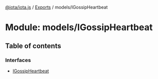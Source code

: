 [@iota/iota.js](../README.md) / [Exports](../modules.md) / models/IGossipHeartbeat

# Module: models/IGossipHeartbeat

## Table of contents

### Interfaces

- [IGossipHeartbeat](../interfaces/models_igossipheartbeat.igossipheartbeat.md)
